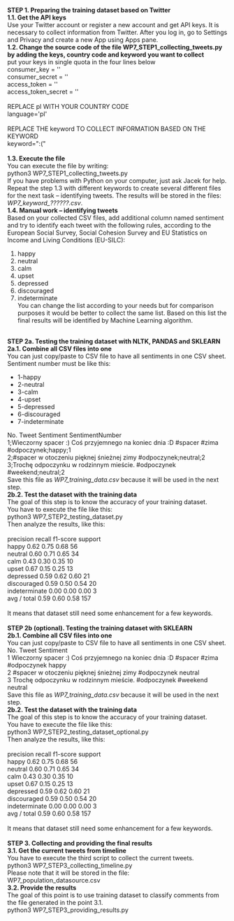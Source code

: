 <b>STEP 1. Preparing the training dataset based on Twitter</b><br/>
<b>1.1.	Get the API keys</b><br/>
Use your Twitter account or register a new account and get API keys. It is necessary to collect information from Twitter.
After you log in, go to Settings and Privacy and create a new App using Apps pane.<br/>
<b>1.2.	Change the source code of the file WP7_STEP1_collecting_tweets.py by adding the keys, country code and keyword you want to collect</b><br/>
put your keys in single quota in the four lines below<br/>
consumer_key = ''<br/>
consumer_secret = ''<br/>
access_token = ''<br/>
access_token_secret = ''<br/>
<br/>
REPLACE pl WITH YOUR COUNTRY CODE<br/>
language='pl'<br/>
<br/>
REPLACE THE keyword TO COLLECT INFORMATION BASED ON THE KEYWORD<br/>
keyword=":("<br/>
<br/>
<b>1.3.	Execute the file</b><br/>
You can execute the file by writing:<br/>
python3 WP7_STEP1_collecting_tweets.py<br/>
If you have problems with Python on your computer, just ask Jacek for help.<br/>
Repeat the step 1.3 with different keywords to create several different files for the next task – identifying tweets. The results will be stored in the files: <i>WP7_keyword_??????.csv</i>.<br/>
<b>1.4.	Manual work – identifying tweets</b><br/>
Based on your collected CSV files, add additional column named sentiment and try to identify each tweet with the following rules, according to the European Social Survey, Social Cohesion Survey and EU Statistics on Income and Living Conditions (EU-SILC): <br/>
1)	happy<br/>
2)	neutral<br/>
3)	calm<br/>
4)	upset<br/>
5)	depressed<br/>
6)	discouraged<br/>
7)	indeterminate<br/>
You can change the list according to your needs but for comparison purposes it would be better to collect the same list.
Based on this list the final results will be identified by Machine Learning algorithm.<br/>
<br/>
<b>STEP 2a. Testing the training dataset with NLTK, PANDAS and SKLEARN</b><br/>
<b>2a.1. Combine all CSV files into one</b><br/>
You can just copy/paste to CSV file to have all sentiments in one CSV sheet.<br/>
Sentiment number must be like this:<br>
<ul>
<li>1-happy
<li>2-neutral
<li>3-calm
<li>4-upset
<li>5-depressed
<li>6-discouraged
<li>7-indeterminate
</ul>
No.	Tweet	Sentiment SentimentNumber<br/>
1;Wieczorny spacer :) Coś przyjemnego na koniec dnia :D  #spacer #zima #odpoczynek;happy;1<br/>
2;#spacer w otoczeniu pięknej śnieżnej zimy #odpoczynek;neutral;2<br/>
3;Trochę odpoczynku w rodzinnym mieście. #odpoczynek #weekend;neutral;2<br/>
Save this file as <i>WP7_training_data.csv</i> because it will be used in the next step.<br/>
<b>2b.2. Test the dataset with the training data</b><br/>
The goal of this step is to know the accuracy of your training dataset.<br/>
You have to execute the file like this:<br/>
python3 WP7_STEP2_testing_dataset.py<br/>
Then analyze the results, like this:<br/><br/>
               precision    recall  f1-score   support<br/>
        happy       0.62      0.75      0.68        56<br/>
      neutral       0.60      0.71      0.65        34<br/>
         calm       0.43      0.30      0.35        10<br/>
        upset       0.67      0.15      0.25        13<br/>
    depressed       0.59      0.62      0.60        21<br/>
  discouraged       0.59      0.50      0.54        20<br/>
indeterminate       0.00      0.00      0.00         3<br/>
  avg / total       0.59      0.60      0.58       157<br/>
<br/>
It means that dataset still need some enhancement for a few keywords.<br/>
<br/>
<b>STEP 2b (optional). Testing the training dataset with SKLEARN</b><br/>
<b>2b.1. Combine all CSV files into one</b><br/>
You can just copy/paste to CSV file to have all sentiments in one CSV sheet.<br/>
No.	Tweet	Sentiment<br/>
1	Wieczorny spacer :) Coś przyjemnego na koniec dnia :D  #spacer #zima #odpoczynek	happy<br/>
2	#spacer w otoczeniu pięknej śnieżnej zimy #odpoczynek 	neutral <br/>
3	Trochę odpoczynku w rodzinnym mieście. #odpoczynek #weekend	neutral <br/>
Save this file as <i>WP7_training_data.csv</i> because it will be used in the next step.<br/>
<b>2b.2. Test the dataset with the training data</b><br/>
The goal of this step is to know the accuracy of your training dataset.<br/>
You have to execute the file like this:<br/>
python3 WP7_STEP2_testing_dataset_optional.py<br/>
Then analyze the results, like this:<br/><br/>
               precision    recall  f1-score   support<br/>
        happy       0.62      0.75      0.68        56<br/>
      neutral       0.60      0.71      0.65        34<br/>
         calm       0.43      0.30      0.35        10<br/>
        upset       0.67      0.15      0.25        13<br/>
    depressed       0.59      0.62      0.60        21<br/>
  discouraged       0.59      0.50      0.54        20<br/>
indeterminate       0.00      0.00      0.00         3<br/>
  avg / total       0.59      0.60      0.58       157<br/>
<br/>
It means that dataset still need some enhancement for a few keywords.<br/>
<br/>
<b>STEP 3. Collecting and providing the final results</b><br/>
<b>3.1. Get the current tweets from timeline</b><br/>
You have to execute the third script to collect the current tweets.<br/>
python3 WP7_STEP3_collecting_timeline.py<br/>
Please note that it will be stored in the file:<br/>
WP7_population_datasource.csv<br/>
<b>3.2. Provide the results</b><br/>
The goal of this point is to use training dataset to classify comments from the file generated in the point 3.1.<br/>
python3 WP7_STEP3_providing_results.py<br/>
